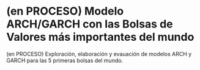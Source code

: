 # (en PROCESO) Modelo ARCH/GARCH con las Bolsas de Valores más importantes del mundo
(en PROCESO) Exploración, elaboración y evauación de modelos ARCH y GARCH para las 5 primeras bolsas del mundo.
